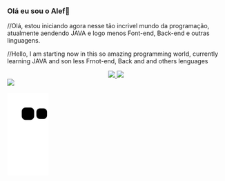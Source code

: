 ### Olá eu sou o Alef👋

//Olá, estou iniciando agora nesse tão incrivel mundo da programação, atualmente aendendo JAVA e logo menos Font-end, Back-end e outras linguagens.

//Hello, I am starting now in this so amazing programming world, currently learning JAVA and son less Frnot-end, Back and and others lenguages 

<div align="center">
  <a href="https://github.com/AlefSilvaa">
  <img height="180em" src="https://github-readme-stats.vercel.app/api?username=AlefSilvaa&show_icons=false&theme=dark&include_all_commits=true&count_private=true"/>
  <img height="180em" src="https://github-readme-stats.vercel.app/api/top-langs/?username=AlefSilvaa&layout=compact&langs_count=7&theme=dark"/>
</div>

<div>
 <a href="https://www.linkedin.com/in/alef-silva-941b72203" target="_blank"><img src="https://img.shields.io/badge/-LinkedIn-%230077B5?style=for-the-badge&logo=linkedin&logoColor=white" target="_blank"></a> 
 
 ![Snake animation](https://github.com/AlefSilvaa/AlefSilvaa/blob/output/github-contribution-grid-snake.svg)
 
 </div>
